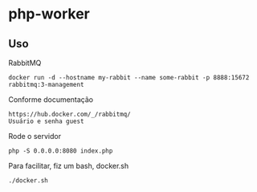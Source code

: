 # php-worker

## Uso

RabbitMQ
```
docker run -d --hostname my-rabbit --name some-rabbit -p 8888:15672 rabbitmq:3-management
```

Conforme documentação
```
https://hub.docker.com/_/rabbitmq/
Usuário e senha guest
```

Rode o servidor
```
php -S 0.0.0.0:8080 index.php
```

Para facilitar, fiz um bash, docker.sh
```
./docker.sh
```
